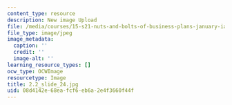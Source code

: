 ```yaml
---
content_type: resource
description: New image Upload
file: /media/courses/15-s21-nuts-and-bolts-of-business-plans-january-iap-2014/08d4142e68eafcf6eb6a2e4f3660f44f_2.2_slide_24.jpg
file_type: image/jpeg
image_metadata:
  caption: ''
  credit: ''
  image-alt: ''
learning_resource_types: []
ocw_type: OCWImage
resourcetype: Image
title: 2.2_slide_24.jpg
uid: 08d4142e-68ea-fcf6-eb6a-2e4f3660f44f
---
```

